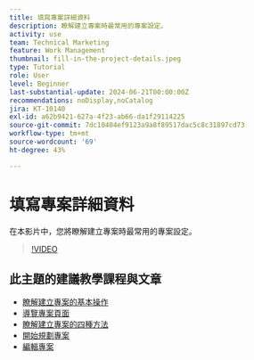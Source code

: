 ```yaml
---
title: 填寫專案詳細資料
description: 瞭解建立專案時最常用的專案設定。
activity: use
team: Technical Marketing
feature: Work Management
thumbnail: fill-in-the-project-details.jpeg
type: Tutorial
role: User
level: Beginner
last-substantial-update: 2024-06-21T00:00:00Z
recommendations: noDisplay,noCatalog
jira: KT-10140
exl-id: a62b9421-627a-4f23-ab66-da1f29114225
source-git-commit: 7dc10404ef9123a9a8f89517dac5c8c31897cd73
workflow-type: tm+mt
source-wordcount: '69'
ht-degree: 43%

---
```


# 填寫專案詳細資料

在本影片中，您將瞭解建立專案時最常用的專案設定。

>[!VIDEO](https://video.tv.adobe.com/v/3430410/?quality=12&learn=on)


## 此主題的建議教學課程與文章

* [瞭解建立專案的基本操作](/help/manage-work/projects/understand-basic-project-creation.md)
* [導覽專案頁面](/help/manage-work/projects/navigate-the-project-page.md)
* [瞭解建立專案的四種方法](/help/manage-work/projects/understand-other-ways-to-create-projects.md)
* [開始規劃專案](/help/manage-work/projects/getting-started-plan-a-project.md)
* [編輯專案](https://experienceleague.adobe.com/en/docs/workfront/using/manage-work/projects/manage-projects/edit-projects)
